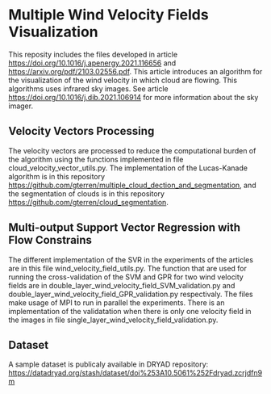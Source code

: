 # Multiple Wind Velocity Fields Visualization

This reposity includes the files developed in article https://doi.org/10.1016/j.apenergy.2021.116656 and https://arxiv.org/pdf/2103.02556.pdf. This article introduces an algorithm for the visualization of the wind velocity in which cloud are flowing. This algorithms uses infrared sky images. See article https://doi.org/10.1016/j.dib.2021.106914 for more information about the sky imager.

## Velocity Vectors Processing

The velocity vectors are processed to reduce the computational burden of the algorithm using the functions implemented in file cloud_velocity_vector_utils.py. The implementation of the Lucas-Kanade algorithm is in this repository https://github.com/gterren/multiple_cloud_dection_and_segmentation, and the segmentation of clouds is in this repository https://github.com/gterren/cloud_segmentation.

## Multi-output Support Vector Regression with Flow Constrains

The different implementation of the SVR in the experiments of the articles are in this file wind_velocity_field_utils.py. The function that are used for running the cross-validation of the SVM and GPR for two wind velocity fields are in double_layer_wind_velocity_field_SVM_validation.py and double_layer_wind_velocity_field_GPR_validation.py respectivaly. The files make usage of MPI to run in parallel the experiments. There is an implementation of the validatation when there is only one velocity field in the images in file single_layer_wind_velocity_field_validation.py.

## Dataset

A sample dataset is publicaly available in DRYAD repository: https://datadryad.org/stash/dataset/doi%253A10.5061%252Fdryad.zcrjdfn9m
